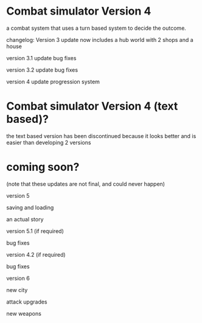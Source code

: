 # Combat simulator Version 4
a combat system that uses a turn based system to decide the outcome.

changelog:
Version 3 update
now includes a hub world with 2 shops and a house

version 3.1 update
bug fixes

version 3.2 update
bug fixes

version 4 update
progression system




# Combat simulator Version 4 (text based)?
the text based version has been discontinued because it looks better and is easier than developing 2 versions
# coming soon?

(note that these updates are not final, and could never happen)

version 5

saving and loading

an actual story


version 5.1 (if required)

bug fixes

version 4.2 (if required)

bug fixes

version 6

new city

attack upgrades

new weapons
